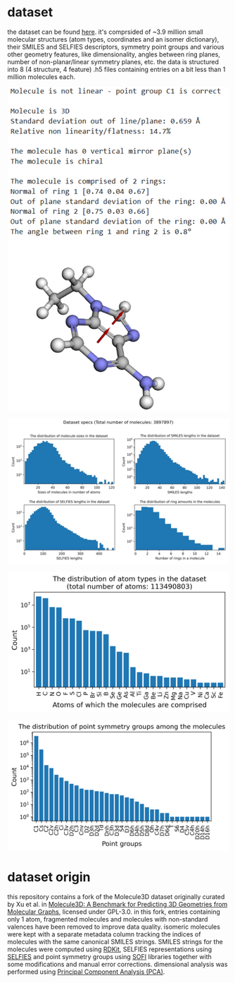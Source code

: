 # dataset
the dataset can be found [here](https://drive.google.com/drive/folders/1cUiWKWdU7CQoh67a-ucyb-Na1lSwWjKH?usp=drive_link). it's comprsided of ~3.9 million small molecular structures (atom types, coordinates and an isomer dictionary), their SMILES and SELFIES descriptors, symmetry point groups and various other geometry features, like dimensionality, angles between ring planes, number of non-planar/linear symmetry planes, etc. the data is structured into 8 (4 structure, 4 feature) .h5 files containing entries on a bit less than 1 million molecules each.

![example_output.jpg](example_output.jpg)

![dataset_info.png](dataset_info.jpg)

![molecule_atom_type_distribution.png](molecule_atom_type_distribution.png)

![molecule_point_group_distribution.png](molecule_point_group_distribution.png)

# dataset origin
this repository contains a fork of the Molecule3D dataset originally curated by Xu et al. in [Molecule3D: A Benchmark for Predicting 3D Geometries from Molecular Graphs](https://arxiv.org/abs/2110.01717), licensed under GPL-3.0. in this fork, entries containing only 1 atom, fragmented molecules and molecules with non-standard valences have been removed to improve data quality. isomeric molecules were kept with a separate metadata column tracking the indices of molecules with the same canonical SMILES strings. SMILES strings for the molecules were computed using [RDKit](https://github.com/rdkit/rdkit), SELFIES representations using [SELFIES](https://github.com/aspuru-guzik-group/selfies) and point symmetry groups using [SOFI](https://github.com/mammasmias/IterativeRotationsAssignments) libraries together with some modifications and manual error corrections. dimensional analysis was performed using [Principal Component Analysis (PCA)](https://en.wikipedia.org/wiki/Principal_component_analysis).
